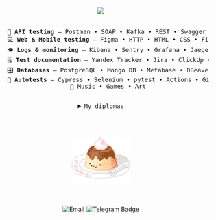 
<div align="center">
<img src="https://readme-typing-svg.demolab.com?font=Inconsolata&weight=500&size=50&duration=3500&pause=100&color=C20035&center=true&vCenter=true&multiline=true&repeat=false&random=false&width=1300&height=140&lines=%E2%9C%B2+hi!;i`m+Leo%2C+a+QA+engineer+%E2%9C%B2" width="70%" />
<br><br>
<pre>
    💼 <b>API testing</b> — Postman • SOAP • Kafka • REST • Swagger • Docker
    💻 <b>Web & Mobile testing</b> — Figma • HTTP • HTML • CSS • Firebase • Android Studio • Charles-proxy
    👁️ <b>Logs & monitoring</b> — Kibana • Sentry • Grafana • Jaeger • Bash 
    🗒️ <b>Test documentation</b> — Yandex Tracker • Jira • ClickUp • Test It • Notion
    🎛️ <b>Databases</b> — PostgreSQL • Mongo DB • Metabase • DBeaver
    👾 <b>Autotests</b> — Cypress • Selenium • pytest • Actions • GitLab • Visual Studio Code
    🤍 Music • Games • Art
</pre>
    <pre>
    <details>
<summary>My diplomas</summary>
there`s not much here yet bc i`m still learning
        <img src="https://raw.githubusercontent.com/leomilkh/leomilkh/refs/heads/main/stepik-certificate-3432-daa1aa41.png" height="250" />
</details>
</pre>
<br><br>
<img src="https://github.com/leomilkh/leomilkh/blob/main/happy%20pixel%20STICKER.gif" height="110" />
<br><br><br>

[![Email](https://img.shields.io/badge/gmail-3b5998?style=flat-square&logo=Gmail&logoColor=white&labelColor=C20035&color=C20035)](mailto:vorontsovaiva@gmail.com)
[![Telegram Badge](https://img.shields.io/badge/-telegram-0088cc?style=flat-square&logo=Telegram&logoColor=white&labelColor=666666&color=666666)](https://t.me/leomilh)
